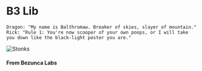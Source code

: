 # B3 Lib

    Dragon: "My name is Balthromaw. Breaker of skies, slayer of mountain."
    Rick: "Rule 1: You're now scooper of your own poops, or I will take you down like the black-light poster you are."

![Stonks](https://i.kym-cdn.com/photos/images/newsfeed/001/499/826/2f0.png) 

#### From Bezunca Labs